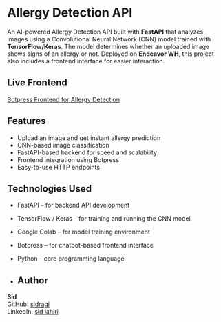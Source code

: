 # Allergy Detection API

An AI-powered Allergy Detection API built with **FastAPI** that analyzes images using a Convolutional Neural Network (CNN) model trained with **TensorFlow/Keras**. The model determines whether an uploaded image shows signs of an allergy or not. Deployed on **Endeavor WH**, this project also includes a frontend interface for easier interaction.

## Live Frontend

[Botpress Frontend for Allergy Detection](https://github.com/sidragi/botpress-frontend-allergy)

## Features

- Upload an image and get instant allergy prediction
- CNN-based image classification
- FastAPI-based backend for speed and scalability
- Frontend integration using Botpress
- Easy-to-use HTTP endpoints

## Technologies Used

- FastAPI – for backend API development
- TensorFlow / Keras – for training and running the CNN model
- Google Colab – for model training environment
- Botpress – for chatbot-based frontend interface
- Python – core programming language

- ## Author

**Sid**  
GitHub: [sidragi](https://github.com/sidragi)  
LinkedIn: [sid lahiri](https://www.linkedin.com/in/lahiri-sid/)

